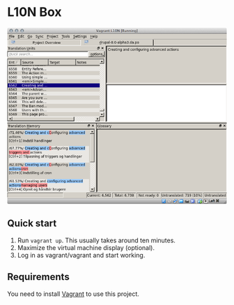 L10N Box
========

![Screenshot of the Lokalize app running in a virtual machine](./docs/lokalize.png)

Quick start
-----------

1. Run `vagrant up`. This usually takes around ten minutes.
2. Maximize the virtual machine display (optional).
3. Log in as vagrant/vagrant and start working.

Requirements
------------

You need to install [Vagrant](http://www.vagrantup.com) to use this project.

